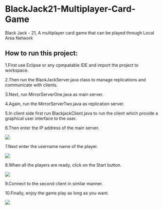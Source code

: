 BlackJack21-Multiplayer-Card-Game
=================================

Black Jack - 21, A multiplayer card game that can be played through Local Area Network


How to run this project:
------------------------

1.First use Eclipse or any cpmpatable IDE and import the project to workspace.

2.Then run the BlackJackServer.java class to manage replications and communicate with clients.

3.Next, run MirrorServerOne.java as main server.

4.Again, run the MirrorServerTwo.java as replication server.

5.In client side first run BlackjackClient.java to run the client which provide a graphical user interface to the user.

6.Then enter the IP address of the main server.

<img src="https://github.com/shufean/BlackJack21-Multiplayer-Client-Server-Application/blob/master/Screenshot/server_address.jpg" />


7.Next enter the username name of the player.

<img src="https://github.com/shufean/BlackJack21-Multiplayer-Client-Server-Application/blob/master/Screenshot/player_name.jpg" />


8.When all the players are ready, click on the Start button.

<img src="https://github.com/shufean/BlackJack21-Multiplayer-Client-Server-Application/blob/master/Screenshot/game_start_screen.jpg" />


9.Connect to the second client in similar manner.

10.Finally, enjoy the game play as long as you want.

<img src="https://github.com/shufean/BlackJack21-Multiplayer-Client-Server-Application/blob/master/Screenshot/player_1_hand.jpg" />
